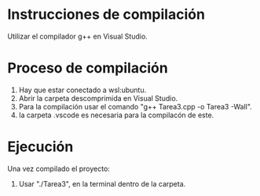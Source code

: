 # Instrucciones de compilación

Utilizar el compilador g++ en Visual Studio.

# Proceso de compilación

1. Hay que estar conectado a wsl:ubuntu.
2. Abrir la carpeta descomprimida en Visual Studio.
3. Para la compilación usar el comando "g++ Tarea3.cpp -o Tarea3 -Wall".
4. la carpeta .vscode es necesaria para la compilacón de este.

# Ejecución

Una vez compilado el proyecto:

1. Usar "./Tarea3", en la terminal dentro de la carpeta.